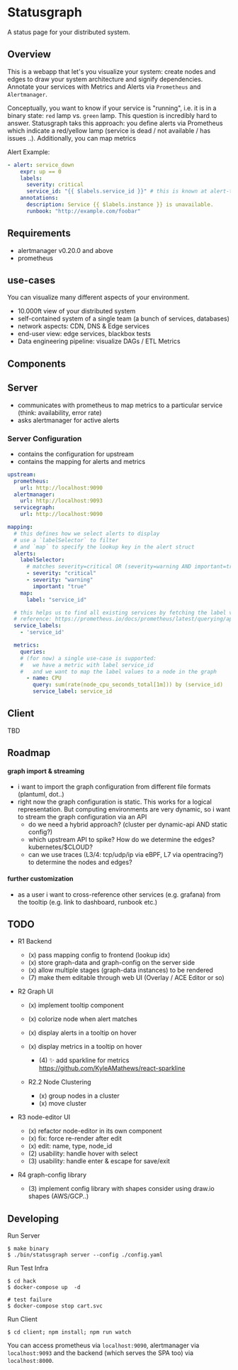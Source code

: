 # Statusgraph
A status page for your distributed system.

## Overview
This is a webapp that let's you visualize your system: create nodes and edges to draw your system architecture and signify dependencies. Annotate your services with Metrics and Alerts via `Prometheus` and `Alertmanager`.

Conceptually, you want to know if your service is "running", i.e. it is in a binary state: `red` lamp vs. `green` lamp.
This question is incredibly hard to answer. Statusgraph taks this approach: you define alerts via Prometheus which indicate a red/yellow lamp (service is dead / not available / has issues ..).
Additionally, you can map metrics

Alert Example:

```yaml
- alert: service_down
    expr: up == 0
    labels:
      severity: critical
      service_id: "{{ $labels.service_id }}" # this is known at alert-time
    annotations:
      description: Service {{ $labels.instance }} is unavailable.
      runbook: "http://example.com/foobar"
```

## Requirements
* alertmanager v0.20.0 and above
* prometheus

## use-cases

You can visualize many different aspects of your environment.
* 10.000ft view of your distributed system
* self-contained system of a single team (a bunch of services, databases)
* network aspects: CDN, DNS & Edge services
* end-user view: edge services, blackbox tests
* Data engineering pipeline: visualize DAGs / ETL Metrics

## Components
## Server
* communicates with prometheus to map metrics to a particular service (think: availability, error rate)
* asks alertmanager for active alerts

### Server Configuration
* contains the configuration for upstream
* contains the mapping for alerts and metrics

```yaml
upstream:
  prometheus:
    url: http://localhost:9090
  alertmanager:
    url: http://localhost:9093
  servicegraph:
    url: http://localhost:9090

mapping:
  # this defines how we select alerts to display
  # use a `labelSelector` to filter
  # and `map` to specify the lookup key in the alert struct
  alerts:
    labelSelector:
      # matches severity=critical OR (severity=warning AND important=true)
      - severity: "critical"
      - severity: "warning"
        important: "true"
    map:
      label: "service_id"

  # this helps us to find all existing services by fetching the label values
  # reference: https://prometheus.io/docs/prometheus/latest/querying/api/#querying-label-values
  service_labels:
    - 'service_id'

  metrics:
    queries:
    # (for now) a single use-case is supported:
    #   we have a metric with label service_id
    #   and we want to map the label values to a node in the graph
      - name: CPU
        query: sum(rate(node_cpu_seconds_total[1m])) by (service_id)
        service_label: service_id
```

## Client
TBD

## Roadmap
#### graph import & streaming
* i want to import the graph configuration from different file formats (plantuml, dot..)
* right now the graph configuration is static. This works for a logical representation. But computing environments are very dynamic, so
 i want to stream the graph configuration via an API
  * do we need a hybrid approach? (cluster per dynamic-api AND static config?)
  * which upstream API to spike? How do we determine the edges? kubernetes/$CLOUD?
  * can we use traces (L3/4: tcp/udp/ip via eBPF, L7 via opentracing?) to determine the nodes and edges?

#### further customization
* as a user i want to cross-reference other services (e.g. grafana) from the tooltip (e.g. link to dashboard, runbook etc.)

## TODO

* R1 Backend
  * (x) pass mapping config to frontend (lookup idx)
  * (x) store graph-data and graph-config on the server side
  * (x) allow multiple stages (graph-data instances) to be rendered
  * (7) make them editable through web UI (Overlay / ACE Editor or so)

* R2 Graph UI
  * (x) implement tooltip component
  * (x) colorize node when alert matches
  * (x) display alerts in a tooltip on hover
  * (x) display metrics in a tooltip on hover
    * (4) :sparkles: add sparkline for metrics https://github.com/KyleAMathews/react-sparkline

  * R2.2 Node Clustering
    * (x) group nodes in a cluster
    * (x) move cluster

* R3 node-editor UI
  * (x) refactor node-editor in its own component
  * (x) fix: force re-render after edit
  * (x) edit: name, type, node_id
  * (2) usability: handle hover with select
  * (3) usability: handle enter & escape for save/exit

* R4 graph-config library
  * (3) implement config library with shapes
        consider using draw.io shapes (AWS/GCP..)


## Developing

Run Server

```
$ make binary
$ ./bin/statusgraph server --config ./config.yaml
```

Run Test Infra

```
$ cd hack
$ docker-compose up  -d

# test failure
$ docker-compose stop cart.svc
```

Run Client

```
$ cd client; npm install; npm run watch
```

You can access prometheus via `localhost:9090`, alertmanager via `localhost:9093` and the backend (which serves the SPA too) via `localhost:8000`.

